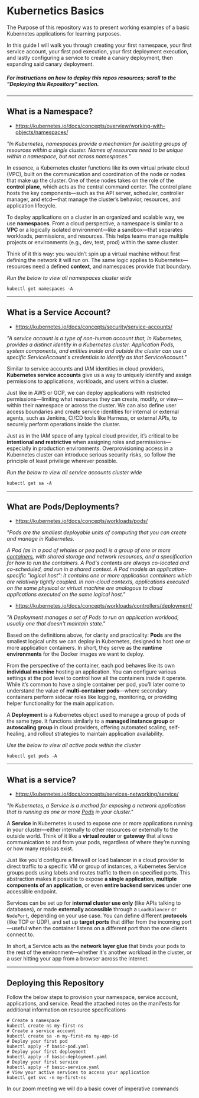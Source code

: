 # Kubernetics Basics

The Purpose of this repository was to present working examples of a basic Kubernetes applications for learning purposes. 

In this guide I will walk you through creating your first namespace, your first service account, your first pod execution, your first deployment execution, and lastly configuring a service to create a canary deployment, then expanding said canary deployment. 

##### For instructions on how to deploy this repos resources; scroll to the "Deploying this Repository" section.

---
## What is a Namespace? 

>
- https://kubernetes.io/docs/concepts/overview/working-with-objects/namespaces/

*"In Kubernetes, namespaces provide a mechanism for isolating groups of resources within a single cluster. Names of resources need to be unique within a namespace, but not across namespaces."*

In essence, a Kubernetes cluster functions like its own virtual private cloud (VPC), built on the communication and coordination of the node or nodes that make up the cluster. One of these nodes takes on the role of the **control plane**, which acts as the central command center. The control plane hosts the key components—such as the API server, scheduler, controller manager, and etcd—that manage the cluster’s behavior, resources, and application lifecycle.

To deploy applications on a cluster in an organized and scalable way, we use **namespaces**. From a cloud perspective, a namespace is similar to a **VPC** or a logically isolated environment—like a sandbox—that separates workloads, permissions, and resources. This helps teams manage multiple projects or environments (e.g., dev, test, prod) within the same cluster.

Think of it this way: you wouldn’t spin up a virtual machine without first defining the network it will run on. The same logic applies to Kubernetes—resources need a defined **context**, and namespaces provide that boundary.

*Run the below to view all namespaces cluster wide*
```shell
kubectl get namespaces -A 
```

---
## What is a Service Account? 

>
- https://kubernetes.io/docs/concepts/security/service-accounts/

*"A service account is a type of non-human account that, in Kubernetes, provides a distinct identity in a Kubernetes cluster. Application Pods, system components, and entities inside and outside the cluster can use a specific ServiceAccount's credentials to identify as that ServiceAccount."*

Similar to service accounts and IAM identities in cloud providers, **Kubernetes service accounts** give us a way to uniquely identify and assign permissions to applications, workloads, and users within a cluster.

Just like in AWS or GCP, we can deploy applications with restricted permissions—limiting what resources they can create, modify, or view—within their namespace or across the cluster. We can also define user access boundaries and create service identities for internal or external agents, such as Jenkins, CI/CD tools like Harness, or external APIs, to securely perform operations inside the cluster.

Just as in the IAM space of any typical cloud provider, it’s critical to be **intentional and restrictive** when assigning roles and permissions—especially in production environments. Overprovisioning access in a Kubernetes cluster can introduce serious security risks, so follow the principle of least privilege wherever possible.

*Run the below to view all service accounts cluster wide*
```shell
kubectl get sa -A
```

---
## What are Pods/Deployments? 

>
- https://kubernetes.io/docs/concepts/workloads/pods/

*"Pods are the smallest deployable units of computing that you can create and manage in Kubernetes.*

*A Pod (as in a pod of whales or pea pod) is a group of one or more [containers](https://kubernetes.io/docs/concepts/containers/), with shared storage and network resources, and a specification for how to run the containers. A Pod's contents are always co-located and co-scheduled, and run in a shared context. A Pod models an application-specific "logical host": it contains one or more application containers which are relatively tightly coupled. In non-cloud contexts, applications executed on the same physical or virtual machine are analogous to cloud applications executed on the same logical host."*

- https://kubernetes.io/docs/concepts/workloads/controllers/deployment/

*"A Deployment manages a set of Pods to run an application workload, usually one that doesn't maintain state."*

Based on the definitions above, for clarity and practicality: **Pods** are the smallest logical units we can deploy in Kubernetes, designed to host one or more application containers. In short, they serve as the **runtime environments** for the Docker images we want to deploy.

From the perspective of the container, each pod behaves like its own **individual machine** hosting an application. You can configure various settings at the pod level to control how all the containers inside it operate. While it’s common to have a single container per pod, you’ll later come to understand the value of **multi-container pods**—where secondary containers perform sidecar roles like logging, monitoring, or providing helper functionality for the main application.

A **Deployment** is a Kubernetes object used to manage a group of pods of the same type. It functions similarly to a **managed instance group** or **autoscaling group** in cloud providers, offering automated scaling, self-healing, and rollout strategies to maintain application availability.

*Use the below to view all active pods within the cluster*
```shell
kubectl get pods -A 
```

---
## What is a service? 

>
- https://kubernetes.io/docs/concepts/services-networking/service/

*"In Kubernetes, a Service is a method for exposing a network application that is running as one or more [Pods](https://kubernetes.io/docs/concepts/workloads/pods/) in your cluster."*

A **Service** in Kubernetes is used to expose one or more applications running in your cluster—either internally to other resources or externally to the outside world. Think of it like a **virtual router** or **gateway** that allows communication to and from your pods, regardless of where they’re running or how many replicas exist.

Just like you'd configure a firewall or load balancer in a cloud provider to direct traffic to a specific VM or group of instances, a Kubernetes Service groups pods using labels and routes traffic to them on specified ports. This abstraction makes it possible to expose **a single application**, **multiple components of an application**, or even **entire backend services** under one accessible endpoint.

Services can be set up for **internal cluster use only** (like APIs talking to databases), or made **externally accessible** through a `LoadBalancer` or `NodePort`, depending on your use case. You can define different **protocols** (like TCP or UDP), and set up **target ports** that differ from the incoming port—useful when the container listens on a different port than the one clients connect to. 

In short, a Service acts as the **network layer glue** that binds your pods to the rest of the environment—whether it's another workload in the cluster, or a user hitting your app from a browser across the internet.

---
## Deploying this Repository 

Follow the below steps to provision your namespace, service account, applications, and service.
Read the attached notes on the manifests for additional information on resource specifications

```shell
# Create a namespace
kubectl create ns my-first-ns
# Create a service account
kubectl create sa -n my-first-ns my-app-id
# Deploy your first pod
kubectl apply -f basic-pod.yaml
# Deploy your first deployment
kubectl apply -f basic-deployment.yaml
# Deploy your first service
kubectl apply -f basic-service.yaml
# View your active services to access your application
kubectl get svc -n my-first-ns
```

In our zoom meeting we will do a basic cover of imperative commands 